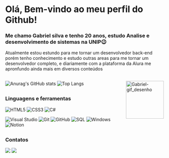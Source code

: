# Olá, Bem-vindo ao meu perfil do Github!

### Me chamo Gabriel silva e tenho 20 anos, estudo Analise e desenvolvimento de sistemas na UNIP😉
Atualmente estou estundo para me tornar um desenvolvedor back-end porém tenho conhecimento e estudo outras areas para me tornar um desenvolvedor completo, e diariamente com a plataforma da Alura me apronfundo ainda mais em diversos conteúdos 
##

  ![Anurag's GitHub stats](https://github-readme-stats.vercel.app/api?username=GabrielCruz02&hide=contribs&count_private=true&show_icons=true&theme=github_dark_dimmed)
  ![Top Langs](https://github-readme-stats.vercel.app/api/top-langs/?username=GabrielCruz02&layout=compact&theme=github_dark_dimmed)
  <img align="right" alt="Gabriel-gif_desenho" height="120" width="120" src="https://media.discordapp.net/attachments/764988213244330015/1124152626968264714/gabriel-gifdesenho.gif">

##

### Linguagens e ferramentas

![HTML5](https://img.shields.io/badge/html5-%23E34F26.svg?style=for-the-badge&logo=html5&logoColor=white)
![CSS3](https://img.shields.io/badge/css3-%231572B6.svg?style=for-the-badge&logo=css3&logoColor=white)
![C#](https://img.shields.io/badge/C%23-239120?style=for-the-badge&logo=c-sharp&logoColor=white)

![Visual Studio](https://img.shields.io/badge/Visual_Studio-5C2D91?style=for-the-badge&logo=visual%20studio&logoColor=white)
![Git](https://img.shields.io/badge/git-%23F05033.svg?style=for-the-badge&logo=git&logoColor=white)
![GitHub](https://img.shields.io/badge/github-%23121011.svg?style=for-the-badge&logo=github&logoColor=white)
![SQL](https://img.shields.io/badge/Microsoft_SQL_Server-CC2927?style=for-the-badge&logo=microsoft-sql-server&logoColor=white)
![Windows](https://img.shields.io/badge/Windows-017AD7?style=for-the-badge&logo=windows&logoColor=white)
![Notion](https://img.shields.io/badge/Notion-%23000000.svg?style=for-the-badge&logo=notion&logoColor=white)


##

### Contatos
<div >
  <a href="https://www.linkedin.com/in/gabriel-cruz-4a950a275/" target="_blank"><img src="https://img.shields.io/badge/LinkedIn-0077B5?      style=for-the-badge&logo=linkedin&logoColor=white" target="_blank"></a>  
  <a href = "mailto:gabrielsilvacruz2002@gmail.com"><img src="https://img.shields.io/badge/-Gmail-%23333?style=for-the-                      badge&logo=gmail&logoColor=white" target="_blank"></a>
</div>

##
